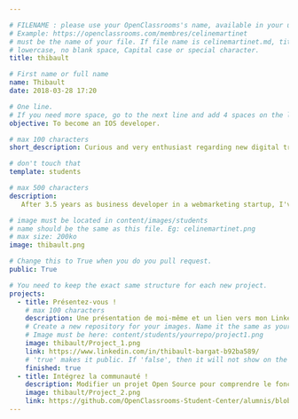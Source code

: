 ```yaml
---

# FILENAME : please use your OpenClassrooms's name, available in your url.
# Example: https://openclassrooms.com/membres/celinemartinet
# must be the name of your file. If file name is celinemartinet.md, title is celinemartinet.
# lowercase, no blank space, Capital case or special character.
title: thibault

# First name or full name
name: Thibault
date: 2018-03-28 17:20

# One line.
# If you need more space, go to the next line and add 4 spaces on the left, as in 'description'.
objective: To become an IOS developer.

# max 100 characters
short_description: Curious and very enthusiast regarding new digital trends! I also make music on IOS.

# don't touch that
template: students

# max 500 characters
description:
   After 3.5 years as business developer in a webmarketing startup, I've finally joined an IOS online training! Its a personnal and professionnal project I've been building for about 18 months now, and I am thrilled to start tackling the real thing!

# image must be located in content/images/students
# name should be the same as this file. Eg: celinemartinet.png
# max size: 200ko
image: thibault.png

# Change this to True when you do you pull request.
public: True

# You need to keep the exact same structure for each new project.
projects:
  - title: Présentez-vous !
    # max 100 characters
    description: Une présentation de moi-même et un lien vers mon LinkedIn.
    # Create a new repository for your images. Name it the same as your nickname and profile picture.
    # Image must be here: content/students/yourrepo/project1.png
    image: thibault/Project_1.png
    link: https://www.linkedin.com/in/thibault-bargat-b92ba589/
    # 'true' makes it public. If 'false', then it will not show on the website.
    finished: true
  - title: Intégrez la communauté !
    description: Modifier un projet Open Source pour comprendre le fonctionnement de Git, de Github et des pull requests.
    image: thibault/Project_2.png
    link: https://github.com/OpenClassrooms-Student-Center/alumnis/blob/master/content/students/thibault.md
---
```



